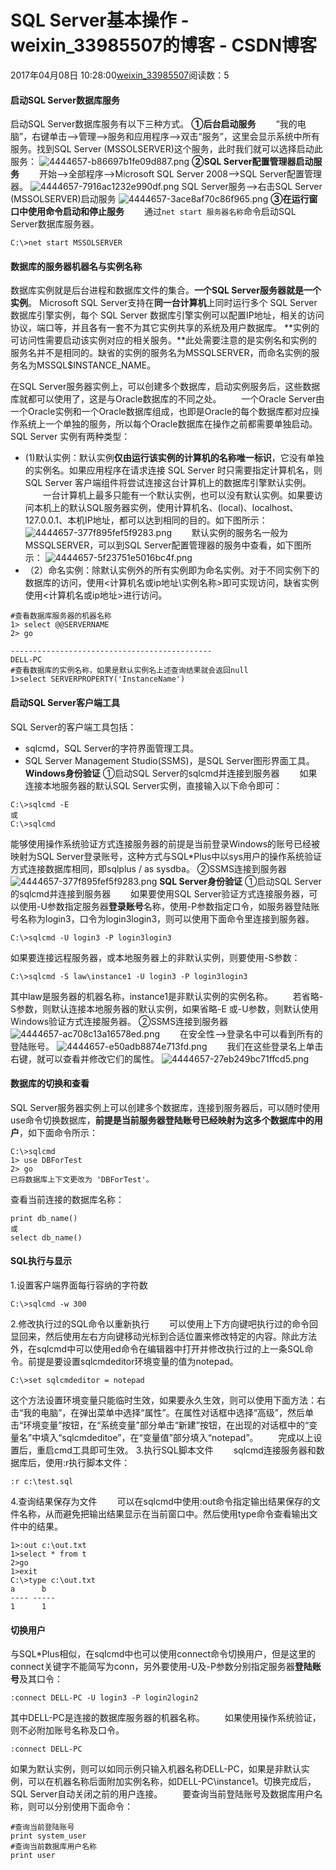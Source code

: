 # SQL Server基本操作 - weixin_33985507的博客 - CSDN博客
2017年04月08日 10:28:00[weixin_33985507](https://me.csdn.net/weixin_33985507)阅读数：5
#### 启动SQL Server数据库服务
启动SQL Server数据库服务有以下三种方式。
**①后台启动服务**
  “我的电脑”，右键单击——>管理——>服务和应用程序——>双击“服务”，这里会显示系统中所有服务。找到SQL Server (MSSOLSERVER)这个服务，此时我们就可以选择启动此服务：
![4444657-b86697b1fe09d887.png](https://upload-images.jianshu.io/upload_images/4444657-b86697b1fe09d887.png)
**②SQL Server配置管理器启动服务**
  开始——>全部程序——>Microsoft SQL Server 2008——>SQL Server配置管理器。
![4444657-7916ac1232e990df.png](https://upload-images.jianshu.io/upload_images/4444657-7916ac1232e990df.png)
SQL Server服务——>右击SQL Server (MSSOLSERVER)启动服务
![4444657-3ace8af70c86f965.png](https://upload-images.jianshu.io/upload_images/4444657-3ace8af70c86f965.png)
**③在运行窗口中使用命令启动和停止服务**
  通过`net start 服务器名称`命令启动SQL Server数据库服务器。
```
C:\>net start MSSOLSERVER
```
#### 数据库的服务器机器名与实例名称
数据库实例就是后台进程和数据库文件的集合。**一个SQL Server服务器就是一个实例**。 Microsoft SQL Server支持在**同一台计算机**上同时运行多个 SQL Server 数据库引擎实例，每个 SQL Server 数据库引擎实例可以配置IP地址，相关的访问协议，端口等，并且各有一套不为其它实例共享的系统及用户数据库。
**实例的可访问性需要启动该实例对应的相关服务。**此处需要注意的是实例名和实例的服务名并不是相同的。缺省的实例的服务名为MSSQLSERVER，而命名实例的服务名为MSSQL$INSTANCE_NAME。
> 
在SQL Server服务器实例上，可以创建多个数据库，启动实例服务后，这些数据库就都可以使用了，这是与Oracle数据库的不同之处。
  一个Oracle Server由一个Oracle实例和一个Oracle数据库组成，也即是Oracle的每个数据库都对应操作系统上一个单独的服务，所以每个Oracle数据库在操作之前都需要单独启动。
SQL Server 实例有两种类型：
- (1)默认实例：默认实例**仅由运行该实例的计算机的名称唯一标识**，它没有单独的实例名。如果应用程序在请求连接 SQL Server 时只需要指定计算机名，则 SQL Server 客户端组件将尝试连接这台计算机上的数据库引擎默认实例。
  一台计算机上最多只能有一个默认实例，也可以没有默认实例。如果要访问本机上的默认SQL服务器实例，使用计算机名、(local)、localhost、127.0.0.1、本机IP地址，都可以达到相同的目的。如下图所示：
![4444657-377f895fef5f9283.png](https://upload-images.jianshu.io/upload_images/4444657-377f895fef5f9283.png)
  默认实例的服务名一般为MSSQLSERVER，可以到SQL Server配置管理器的服务中查看，如下图所示：
![4444657-5f23751e5016bc4f.png](https://upload-images.jianshu.io/upload_images/4444657-5f23751e5016bc4f.png)
- （2）命名实例：除默认实例外的所有实例即为命名实例。对于不同实例下的数据库的访问，使用<计算机名或ip地址\实例名称>即可实现访问，缺省实例使用<计算机名或ip地址>进行访问。
```
#查看数据库服务器的机器名称
1> select @@SERVERNAME
2> go
                                                                                
---------------------------------------------
DELL-PC
#查看数据库的实例名称，如果是默认实例名上述查询结果就会返回null
1>select SERVERPROPERTY('InstanceName')
```
#### 启动SQL Server客户端工具
SQL Server的客户端工具包括：
- sqlcmd，SQL Server的字符界面管理工具。
- SQL Server Management Studio(SSMS)，是SQL Server图形界面工具。
**Windows身份验证**
①启动SQL Server的sqlcmd并连接到服务器
  如果连接本地服务器的默认SQL Server实例，直接输入以下命令即可：
```
C:\>sqlcmd -E
或
C:\>sqlcmd
```
能够使用操作系统验证方式连接服务器的前提是当前登录Windows的账号已经被映射为SQL Server登录账号，这种方式与SQL*Plus中以sys用户的操作系统验证方式连接数据库相同，即sqlplus / as sysdba。
②SSMS连接到服务器
![4444657-377f895fef5f9283.png](https://upload-images.jianshu.io/upload_images/4444657-377f895fef5f9283.png)
**SQL Server身份验证**
①启动SQL Server的sqlcmd并连接到服务器
  如果要使用SQL Server验证方式连接服务器，可以使用-U参数指定服务器**登录账号**名称，使用-P参数指定口令，如服务器登陆账号名称为login3，口令为login3login3，则可以使用下面命令里连接到服务器。
```
C:\>sqlcmd -U login3 -P login3login3
```
如果要连接远程服务器，或本地服务器上的非默认实例，则要使用-S参数：
```
C:\>sqlcmd -S law\instance1 -U login3 -P login3login3
```
其中law是服务器的机器名称，instance1是非默认实例的实例名称。
  若省略-S参数，则默认连接本地服务器的默认实例，如果省略-E 或-U参数，则默认使用Windows验证方式连接服务器。
②SSMS连接到服务器
![4444657-ac708c13a16578ed.png](https://upload-images.jianshu.io/upload_images/4444657-ac708c13a16578ed.png)
  在安全性——>登录名中可以看到所有的登陆账号。
![4444657-e50adb8874e713fd.png](https://upload-images.jianshu.io/upload_images/4444657-e50adb8874e713fd.png)
  我们在这些登录名上单击右键，就可以查看并修改它们的属性。
![4444657-27eb249bc71ffcd5.png](https://upload-images.jianshu.io/upload_images/4444657-27eb249bc71ffcd5.png)
#### 数据库的切换和查看
SQL Server服务器实例上可以创建多个数据库，连接到服务器后，可以随时使用use命令切换数据库，**前提是当前服务器登陆账号已经映射为这多个数据库中的用户**，如下面命令所示：
```
C:\>sqlcmd
1> use DBForTest
2> go
已将数据库上下文更改为 'DBForTest'。
```
查看当前连接的数据库名称：
```
print db_name()
或
select db_name()
```
#### SQL执行与显示
1.设置客户端界面每行容纳的字符数
```
C:\>sqlcmd -w 300
```
2.修改执行过的SQL命令以重新执行
  可以使用上下方向键吧执行过的命令回显回来，然后使用左右方向键移动光标到合适位置来修改特定的内容。除此方法外，在sqlcmd中可以使用ed命令在编辑器中打开并修改执行过的上一条SQL命令。前提是要设置sqlcmdeditor环境变量的值为notepad。
```
C:\>set sqlcmdeditor = notepad
```
这个方法设置环境变量只能临时生效，如果要永久生效，则可以使用下面方法：右击“我的电脑”，在弹出菜单中选择“属性”。在属性对话框中选择“高级”，然后单击“环境变量”按钮，在“系统变量”部分单击“新建”按钮，在出现的对话框中的“变量名”中填入“sqlcmdeditoe”，在“变量值”部分填入“notepad”。
  完成以上设置后，重启cmd工具即可生效。
3.执行SQL脚本文件
  sqlcmd连接服务器和数据库后，使用:r执行脚本文件：
```
:r c:\test.sql
```
4.查询结果保存为文件
  可以在sqlcmd中使用:out命令指定输出结果保存的文件名称，从而避免把输出结果显示在当前窗口中。然后使用type命令查看输出文件中的结果。
```
1>:out c:\out.txt
1>select * from t
2>go
1>exit
C:\>type c:\out.txt
a      b
---- -----
1      1
```
#### 切换用户
与SQL*Plus相似，在sqlcmd中也可以使用connect命令切换用户，但是这里的connect关键字不能简写为conn，另外要使用-U及-P参数分别指定服务器**登陆账号**及其口令：
```
:connect DELL-PC -U login3 -P login2login2
```
其中DELL-PC是连接的数据库服务器的机器名称。
  如果使用操作系统验证，则不必附加账号名称及口令。
```
:connect DELL-PC
```
如果为默认实例，则可以如同示例只输入机器名称DELL-PC，如果是非默认实例，可以在机器名称后面附加实例名称，如DELL-PC\instance1。切换完成后，SQL Server自动关闭之前的用户连接。
  要查询当前登陆账号及数据库用户名称，则可以分别使用下面命令：
```
#查询当前登陆账号
print system_user
#查询当前数据库用户名称
print user
```
